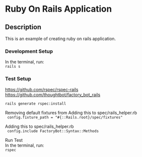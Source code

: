 # Ruby On Rails Application

## Description

This is an example of creating ruby on rails application.

### Development Setup

In the terminal, run: <br>
`rails s`
<br>

### Test Setup

https://github.com/rspec/rspec-rails <br>
https://github.com/thoughtbot/factory_bot_rails

`rails generate rspec:install `

Removing default fixtures from Adding this to spec/rails_helper.rb <br>
` config.fixture_path = "#{::Rails.root}/spec/fixtures"`

Adding this to spec/rails_helper.rb <br>
` config.include FactoryBot::Syntax::Methods`

Run Test <br>
In the terminal, run: <br>
`rspec`
